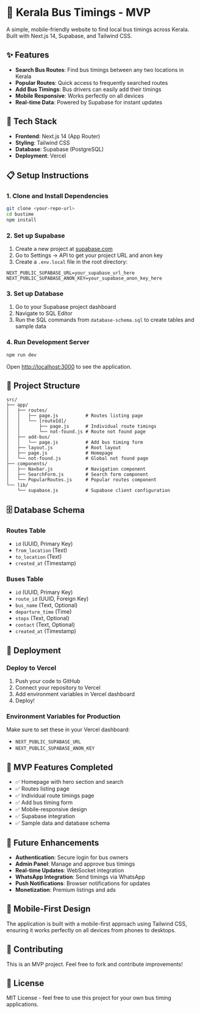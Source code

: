 # 🚌 Kerala Bus Timings - MVP

A simple, mobile-friendly website to find local bus timings across Kerala. Built with Next.js 14, Supabase, and Tailwind CSS.

## ✨ Features

- **Search Bus Routes**: Find bus timings between any two locations in Kerala
- **Popular Routes**: Quick access to frequently searched routes
- **Add Bus Timings**: Bus drivers can easily add their timings
- **Mobile Responsive**: Works perfectly on all devices
- **Real-time Data**: Powered by Supabase for instant updates

## 🚀 Tech Stack

- **Frontend**: Next.js 14 (App Router)
- **Styling**: Tailwind CSS
- **Database**: Supabase (PostgreSQL)
- **Deployment**: Vercel

## 📋 Setup Instructions

### 1. Clone and Install Dependencies

```bash
git clone <your-repo-url>
cd bustime
npm install
```

### 2. Set up Supabase

1. Create a new project at [supabase.com](https://supabase.com)
2. Go to Settings → API to get your project URL and anon key
3. Create a `.env.local` file in the root directory:

```env
NEXT_PUBLIC_SUPABASE_URL=your_supabase_url_here
NEXT_PUBLIC_SUPABASE_ANON_KEY=your_supabase_anon_key_here
```

### 3. Set up Database

1. Go to your Supabase project dashboard
2. Navigate to SQL Editor
3. Run the SQL commands from `database-schema.sql` to create tables and sample data

### 4. Run Development Server

```bash
npm run dev
```

Open [http://localhost:3000](http://localhost:3000) to see the application.

## 📁 Project Structure

```
src/
├── app/
│   ├── routes/
│   │   ├── page.js          # Routes listing page
│   │   └── [routeId]/
│   │       ├── page.js      # Individual route timings
│   │       └── not-found.js # Route not found page
│   ├── add-bus/
│   │   └── page.js          # Add bus timing form
│   ├── layout.js            # Root layout
│   ├── page.js              # Homepage
│   └── not-found.js         # Global not found page
├── components/
│   ├── Navbar.js            # Navigation component
│   ├── SearchForm.js        # Search form component
│   └── PopularRoutes.js     # Popular routes component
└── lib/
    └── supabase.js          # Supabase client configuration
```

## 🗄️ Database Schema

### Routes Table
- `id` (UUID, Primary Key)
- `from_location` (Text)
- `to_location` (Text)
- `created_at` (Timestamp)

### Buses Table
- `id` (UUID, Primary Key)
- `route_id` (UUID, Foreign Key)
- `bus_name` (Text, Optional)
- `departure_time` (Time)
- `stops` (Text, Optional)
- `contact` (Text, Optional)
- `created_at` (Timestamp)

## 🚀 Deployment

### Deploy to Vercel

1. Push your code to GitHub
2. Connect your repository to Vercel
3. Add environment variables in Vercel dashboard
4. Deploy!

### Environment Variables for Production

Make sure to set these in your Vercel dashboard:
- `NEXT_PUBLIC_SUPABASE_URL`
- `NEXT_PUBLIC_SUPABASE_ANON_KEY`

## 🎯 MVP Features Completed

- ✅ Homepage with hero section and search
- ✅ Routes listing page
- ✅ Individual route timings page
- ✅ Add bus timing form
- ✅ Mobile-responsive design
- ✅ Supabase integration
- ✅ Sample data and database schema

## 🔮 Future Enhancements

- **Authentication**: Secure login for bus owners
- **Admin Panel**: Manage and approve bus timings
- **Real-time Updates**: WebSocket integration
- **WhatsApp Integration**: Send timings via WhatsApp
- **Push Notifications**: Browser notifications for updates
- **Monetization**: Premium listings and ads

## 📱 Mobile-First Design

The application is built with a mobile-first approach using Tailwind CSS, ensuring it works perfectly on all devices from phones to desktops.

## 🤝 Contributing

This is an MVP project. Feel free to fork and contribute improvements!

## 📄 License

MIT License - feel free to use this project for your own bus timing applications.